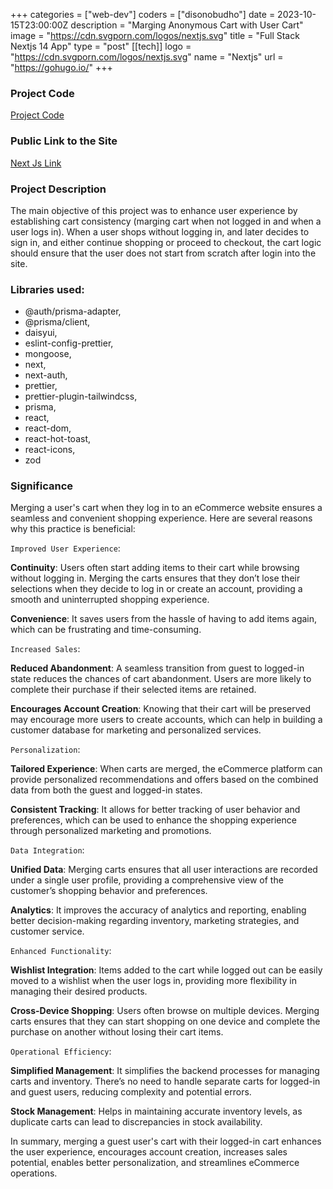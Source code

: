 +++
categories = ["web-dev"]
coders = ["disonobudho"]
date = 2023-10-15T23:00:00Z
description = "Marging Anonymous Cart with User Cart"
image = "https://cdn.svgporn.com/logos/nextjs.svg"
title = "Full Stack Nextjs 14 App"
type = "post"
[[tech]]
logo = "https://cdn.svgporn.com/logos/nextjs.svg"
name = "Nextjs"
url = "https://gohugo.io/"
+++

### Project Code

[Project Code](https://github.com/DisonUyoga/nextjs-advanced-ecommerce.git)

### Public Link to the Site

[Next Js Link](https://nextjs-advanced-ecommerce.vercel.app/)

### Project Description

The main objective of this project was to enhance user experience by establishing cart consistency (marging cart when not logged in and when a user logs in). When a user shops without logging in, and later decides to sign in, and either continue shopping or proceed to checkout, the cart logic should ensure that the user does not start from scratch after login into the site.

### Libraries used:

- @auth/prisma-adapter,
- @prisma/client,
- daisyui,
- eslint-config-prettier,
- mongoose,
- next,
- next-auth,
- prettier,
- prettier-plugin-tailwindcss,
- prisma,
- react,
- react-dom,
- react-hot-toast,
- react-icons,
- zod

### Significance

Merging a user's cart when they log in to an eCommerce website ensures a seamless and convenient shopping experience. Here are several reasons why this practice is beneficial:

`Improved User Experience`:

**Continuity**: Users often start adding items to their cart while browsing without logging in. Merging the carts ensures that they don’t lose their selections when they decide to log in or create an account, providing a smooth and uninterrupted shopping experience.

**Convenience**: It saves users from the hassle of having to add items again, which can be frustrating and time-consuming.

`Increased Sales`:

**Reduced Abandonment**: A seamless transition from guest to logged-in state reduces the chances of cart abandonment. Users are more likely to complete their purchase if their selected items are retained.

**Encourages Account Creation**: Knowing that their cart will be preserved may encourage more users to create accounts, which can help in building a customer database for marketing and personalized services.

`Personalization`:

**Tailored Experience**: When carts are merged, the eCommerce platform can provide personalized recommendations and offers based on the combined data from both the guest and logged-in states.

**Consistent Tracking**: It allows for better tracking of user behavior and preferences, which can be used to enhance the shopping experience through personalized marketing and promotions.

`Data Integration`:

**Unified Data**: Merging carts ensures that all user interactions are recorded under a single user profile, providing a comprehensive view of the customer’s shopping behavior and preferences.

**Analytics**: It improves the accuracy of analytics and reporting, enabling better decision-making regarding inventory, marketing strategies, and customer service.

`Enhanced Functionality`:

**Wishlist Integration**: Items added to the cart while logged out can be easily moved to a wishlist when the user logs in, providing more flexibility in managing their desired products.

**Cross-Device Shopping**: Users often browse on multiple devices. Merging carts ensures that they can start shopping on one device and complete the purchase on another without losing their cart items.

`Operational Efficiency`:

**Simplified Management**: It simplifies the backend processes for managing carts and inventory. There’s no need to handle separate carts for logged-in and guest users, reducing complexity and potential errors.

**Stock Management**: Helps in maintaining accurate inventory levels, as duplicate carts can lead to discrepancies in stock availability.

In summary, merging a guest user's cart with their logged-in cart enhances the user experience, encourages account creation, increases sales potential, enables better personalization, and streamlines eCommerce operations.
